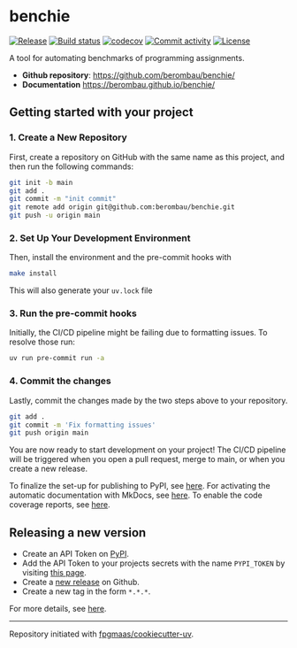 # benchie

[![Release](https://img.shields.io/github/v/release/berombau/benchie)](https://img.shields.io/github/v/release/berombau/benchie)
[![Build status](https://img.shields.io/github/actions/workflow/status/berombau/benchie/main.yml?branch=main)](https://github.com/berombau/benchie/actions/workflows/main.yml?query=branch%3Amain)
[![codecov](https://codecov.io/gh/berombau/benchie/branch/main/graph/badge.svg)](https://codecov.io/gh/berombau/benchie)
[![Commit activity](https://img.shields.io/github/commit-activity/m/berombau/benchie)](https://img.shields.io/github/commit-activity/m/berombau/benchie)
[![License](https://img.shields.io/github/license/berombau/benchie)](https://img.shields.io/github/license/berombau/benchie)

A tool for automating benchmarks of programming assignments.

- **Github repository**: <https://github.com/berombau/benchie/>
- **Documentation** <https://berombau.github.io/benchie/>

## Getting started with your project

### 1. Create a New Repository

First, create a repository on GitHub with the same name as this project, and then run the following commands:

```bash
git init -b main
git add .
git commit -m "init commit"
git remote add origin git@github.com:berombau/benchie.git
git push -u origin main
```

### 2. Set Up Your Development Environment

Then, install the environment and the pre-commit hooks with

```bash
make install
```

This will also generate your `uv.lock` file

### 3. Run the pre-commit hooks

Initially, the CI/CD pipeline might be failing due to formatting issues. To resolve those run:

```bash
uv run pre-commit run -a
```

### 4. Commit the changes

Lastly, commit the changes made by the two steps above to your repository.

```bash
git add .
git commit -m 'Fix formatting issues'
git push origin main
```

You are now ready to start development on your project!
The CI/CD pipeline will be triggered when you open a pull request, merge to main, or when you create a new release.

To finalize the set-up for publishing to PyPI, see [here](https://fpgmaas.github.io/cookiecutter-uv/features/publishing/#set-up-for-pypi).
For activating the automatic documentation with MkDocs, see [here](https://fpgmaas.github.io/cookiecutter-uv/features/mkdocs/#enabling-the-documentation-on-github).
To enable the code coverage reports, see [here](https://fpgmaas.github.io/cookiecutter-uv/features/codecov/).

## Releasing a new version

- Create an API Token on [PyPI](https://pypi.org/).
- Add the API Token to your projects secrets with the name `PYPI_TOKEN` by visiting [this page](https://github.com/berombau/benchie/settings/secrets/actions/new).
- Create a [new release](https://github.com/berombau/benchie/releases/new) on Github.
- Create a new tag in the form `*.*.*`.

For more details, see [here](https://fpgmaas.github.io/cookiecutter-uv/features/cicd/#how-to-trigger-a-release).

---

Repository initiated with [fpgmaas/cookiecutter-uv](https://github.com/fpgmaas/cookiecutter-uv).

